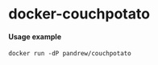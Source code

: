 docker-couchpotato
==================

#### Usage example

```
docker run -dP pandrew/couchpotato
```

